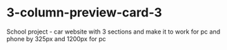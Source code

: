# 3-column-preview-card-3
School project - car website with 3 sections and make it to work for pc and phone by 325px and 1200px for pc 
